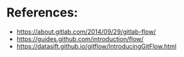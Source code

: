 # References: 
* https://about.gitlab.com/2014/09/29/gitlab-flow/
* https://guides.github.com/introduction/flow/
* https://datasift.github.io/gitflow/IntroducingGitFlow.html
